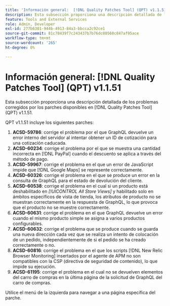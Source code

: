 ```yaml
---
title: 'Información general:  [!DNL Quality Patches Tool] (QPT) v1.1.51'
description: Esta subsección proporciona una descripción detallada de los problemas corregidos por los parches disponibles en  [!DNL Quality Patches Tool] (QPT) v1.1.51.
feature: Tools and External Services
role: Admin, Developer
exl-id: 277b6301-944b-4913-84a3-bbcca2c92ce1
source-git-commit: 81c78439f7c243437b7b76dc80560c847af95ace
workflow-type: tm+mt
source-wordcount: '265'
ht-degree: 0%

---
```


# Información general: [!DNL Quality Patches Tool] (QPT) v1.1.51

Esta subsección proporciona una descripción detallada de los problemas corregidos por los parches disponibles en [!DNL Quality Patches Tool] (QPT) v1.1.51.

QPT v1.1.51 incluye los siguientes parches:

1. **ACSD-59786**: corrige el problema por el que GraphQL devuelve un error interno del servidor al intentar obtener un ID de cotización para una cotización caducada.
1. **ACSD-60234**: corrige el problema por el que se muestra una cantidad incorrecta en [!DNL PayPal] cuando el descuento se aplica a través del método de pago.
1. **ACSD-59967**: corrige el problema en el que un error de JavaScript impide que [!DNL Google Maps] se represente correctamente.
1. **ACSD-60326**: corrige el problema en el que se produce un error en la consulta de GraphQL para el estado de devolución del cliente.
1. **ACSD-60538**: corrige el problema en el cual si un producto está deshabilitado en *[!UICONTROL All Store Views]* y habilitado solo en ámbitos específicos de vista de tienda, los atributos de producto no se muestran correctamente en la respuesta de GraphQL, lo que provoca que el producto no se muestre correctamente.
1. **ACSD-60631**: corrige el problema en el que GraphQL devuelve un error cuando el mismo producto simple se asigna a varios productos configurables.
1. **ACSD-60632**: corrige el problema que se produce cuando se guarda una nueva dirección cada vez que se realiza un intento de colocación de un pedido, independientemente de si el pedido se ha creado correctamente o no.
1. **ACSD-60816**: corrige el problema en el que los scripts [!DNL New Relic Browser Monitoring] insertados por el agente de APM no son compatibles con la CSP (directiva de seguridad de contenido), lo que impide su ejecución.
1. **ACSD-61195**: corrige el problema en el cual no se devuelven elementos del carro de compras en la última página de la solicitud de GraphQL del carro de compras.

Utilice el menú de la izquierda para navegar a una página específica del parche.
